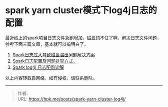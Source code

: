# spark yarn cluster模式下log4j日志的配置


<!--more-->

最近线上的spark项目日志文件急剧增加，磁盘顶不住了啊，解决日志文件问题，参考下面三篇文章，基本就可以搞明白了。

1. [Spark日志过大导致磁盘溢出问题解决方案][1]
2. [Spark日志配置及问题排查方式。][2]
3. [Spark log4j 日志配置详解][3]

以上内容转载自网络，如有侵权，请联系删除。

[1]: https://www.jianshu.com/p/0fe51185eeba
[2]: http://www.cnblogs.com/163yun/p/9882530.html
[3]: https://blog.csdn.net/ZMC921/article/details/80238392


---

> 作者: <no value>  
> URL: https://hpk.me/posts/spark-yarn-cluster-log4j/  

